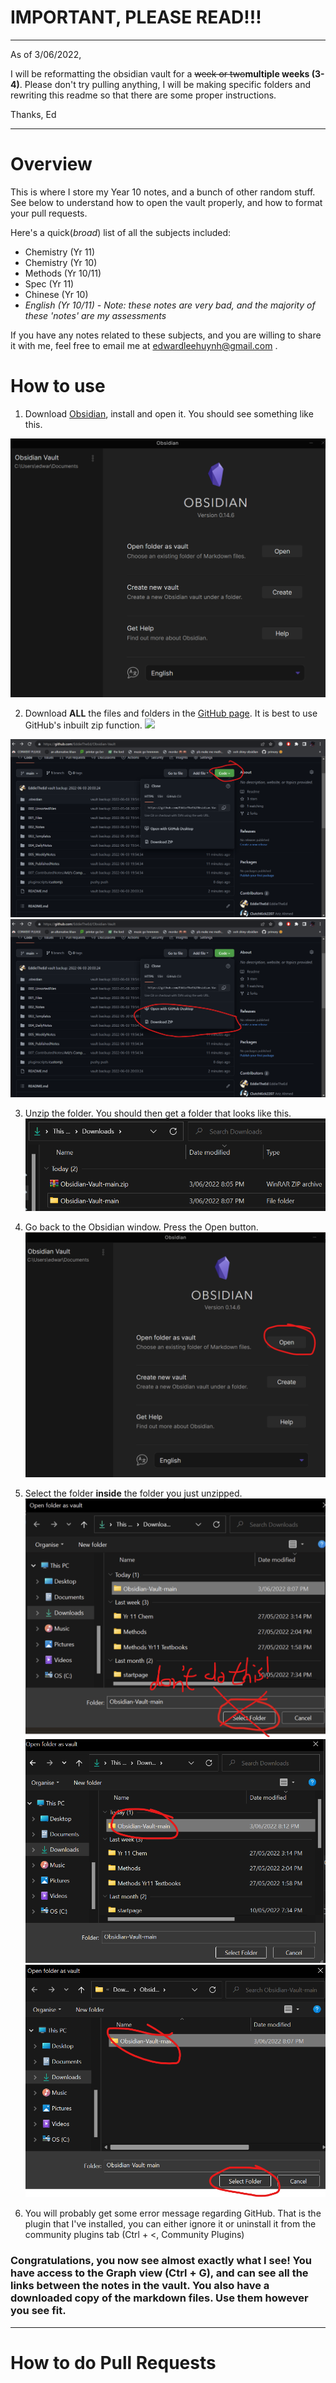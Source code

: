 # IMPORTANT, PLEASE READ!!!
--- 
As of 3/06/2022,

I will be reformatting the obsidian vault for a ~~week or two~~**multiple weeks (3-4)**. Please don't try pulling anything, I will be making specific folders and rewriting this readme so that there are some proper instructions. 

Thanks, Ed

---
# Overview
This is where I store my Year 10 notes, and a bunch of other random stuff. See below to understand how to open the vault properly, and how to format your pull requests.

Here's a quick(*broad*) list of all the subjects included:

- Chemistry (Yr 11)
- Chemistry (Yr 10)
- Methods (Yr 10/11)
- Spec (Yr 11)
- Chinese (Yr 10)
- *English (Yr 10/11) - Note: these notes are very bad, and the majority of these 'notes' are my assessments*

If you have any notes related to these subjects, and you are willing to share it with me, feel free to email me at edwardleehuynh@gmail.com .

# How to use

1. Download [Obsidian](https://obsidian.md/), install and open it. You should see something like this.

![](https://github.com/EddieTheEd/Obsidian-Vault/blob/main/README_Files/10th.png?raw=true)

2. Download **ALL** the files and folders in the [GitHub page](https://github.com/EddieTheEd/Obsidian-Vault). It is best to use GitHub's inbuilt zip function.
![](https://github.com/EddieTheEd/Obsidian-Vault/blob/main/README_Files/1st.jpg?raw=true)

![](https://github.com/EddieTheEd/Obsidian-Vault/blob/main/README_Files/8th.png?raw=true)
![](https://github.com/EddieTheEd/Obsidian-Vault/blob/main/README_Files/7th.png?raw=true)

3. Unzip the folder. You should then get a folder that looks like this.
![](https://github.com/EddieTheEd/Obsidian-Vault/blob/main/README_Files/6th.png?raw=true)

4. Go back to the Obsidian window. Press the Open button.
![](https://github.com/EddieTheEd/Obsidian-Vault/blob/main/README_Files/5th.png?raw=true)

5. Select the folder **inside** the folder you just unzipped.
![](https://github.com/EddieTheEd/Obsidian-Vault/blob/main/README_Files/3rd.png?raw=true)
![](https://github.com/EddieTheEd/Obsidian-Vault/blob/main/README_Files/2nd.png?raw=true)
![](https://github.com/EddieTheEd/Obsidian-Vault/blob/main/README_Files/1st.png?raw=true)

7. You will probably get some error message regarding GitHub. That is the plugin that I've installed, you can either ignore it or uninstall it from the community plugins tab (Ctrl + <, Community Plugins)

### **Congratulations, you now see almost exactly what I see! You have access to the Graph view (Ctrl + G), and can see all the links between the notes in the vault. You also have a downloaded copy of the markdown files. Use them however you see fit.**

---
# How to do Pull Requests
